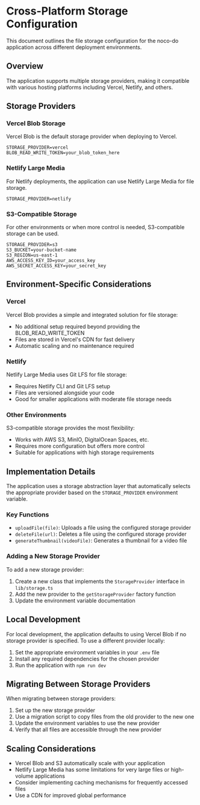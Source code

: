 # Cross-Platform Storage Configuration

This document outlines the file storage configuration for the noco-do application across different deployment environments.

## Overview

The application supports multiple storage providers, making it compatible with various hosting platforms including Vercel, Netlify, and others.

## Storage Providers

### Vercel Blob Storage

Vercel Blob is the default storage provider when deploying to Vercel.

```env
STORAGE_PROVIDER=vercel
BLOB_READ_WRITE_TOKEN=your_blob_token_here
```

### Netlify Large Media

For Netlify deployments, the application can use Netlify Large Media for file storage.

```env
STORAGE_PROVIDER=netlify
```

### S3-Compatible Storage

For other environments or when more control is needed, S3-compatible storage can be used.

```env
STORAGE_PROVIDER=s3
S3_BUCKET=your-bucket-name
S3_REGION=us-east-1
AWS_ACCESS_KEY_ID=your_access_key
AWS_SECRET_ACCESS_KEY=your_secret_key
```

## Environment-Specific Considerations

### Vercel

Vercel Blob provides a simple and integrated solution for file storage:

- No additional setup required beyond providing the BLOB_READ_WRITE_TOKEN
- Files are stored in Vercel's CDN for fast delivery
- Automatic scaling and no maintenance required

### Netlify

Netlify Large Media uses Git LFS for file storage:

- Requires Netlify CLI and Git LFS setup
- Files are versioned alongside your code
- Good for smaller applications with moderate file storage needs

### Other Environments

S3-compatible storage provides the most flexibility:

- Works with AWS S3, MinIO, DigitalOcean Spaces, etc.
- Requires more configuration but offers more control
- Suitable for applications with high storage requirements

## Implementation Details

The application uses a storage abstraction layer that automatically selects the appropriate provider based on the `STORAGE_PROVIDER` environment variable.

### Key Functions

- `uploadFile(file)`: Uploads a file using the configured storage provider
- `deleteFile(url)`: Deletes a file using the configured storage provider
- `generateThumbnail(videoFile)`: Generates a thumbnail for a video file

### Adding a New Storage Provider

To add a new storage provider:

1. Create a new class that implements the `StorageProvider` interface in `lib/storage.ts`
2. Add the new provider to the `getStorageProvider` factory function
3. Update the environment variable documentation

## Local Development

For local development, the application defaults to using Vercel Blob if no storage provider is specified. To use a different provider locally:

1. Set the appropriate environment variables in your `.env` file
2. Install any required dependencies for the chosen provider
3. Run the application with `npm run dev`

## Migrating Between Storage Providers

When migrating between storage providers:

1. Set up the new storage provider
2. Use a migration script to copy files from the old provider to the new one
3. Update the environment variables to use the new provider
4. Verify that all files are accessible through the new provider

## Scaling Considerations

- Vercel Blob and S3 automatically scale with your application
- Netlify Large Media has some limitations for very large files or high-volume applications
- Consider implementing caching mechanisms for frequently accessed files
- Use a CDN for improved global performance
